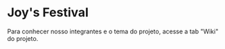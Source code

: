 # Joy's Festival

Para conhecer nosso integrantes e o tema do projeto, acesse a tab "Wiki" do projeto.
